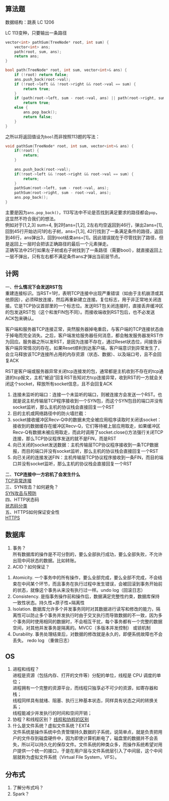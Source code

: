 ## 算法题
数据结构：跳表  LC 1206

LC 113变种，只要输出一条路径
```cpp
vector<int> pathSum(TreeNode* root, int sum) {
    vector<int> ans;
    path(root, sum, ans);
    return ans;
}

bool path(TreeNode* root, int sum, vector<int>& ans) {
    if (!root) return false;
    ans.push_back(root->val);
    if (!root->left && !root->right && root->val == sum) {
        return true;
    }
    if (path(root->left, sum - root->val, ans) || path(root->right, sum - root->val, ans))
        return true;
    else {
        ans.pop_back();
        return false;
    }
}
```

之所以将返回值设为`bool`而非按照113题的写法：

```cpp
void pathSum(TreeNode* root, int sum, vector<int>& ans) {
    if(!root) {
        return;
    }
        
    ans.push_back(root->val);
    if(!root->left && !root->right && root->val == sum) {
        return;
    }
    pathSum(root->left, sum - root->val, ans);
    pathSum(root->right, sum - root->val, ans);
    ans.pop_back();
}
```

主要是因为`ans.pop_back()`，113写法中不论是否找到满足要求的路径都会`pop`，这显然不符合我们的想法。  
例如对于[1,2,3] sum=4, 到2时ans=[1,2], 2左右均空返回到46行，弹出2ans=[1], 回到45行开始访问1的右子树，ans=[1,3], 42行找到了一条满足条件的路径，返回到46行，ans弹出3，回到root结束ans=[1]。因此错误就在于尽管找到了路径，但是返回上一层时会把该正确路径的最后一个元素弹走。  
正确写法中25行如果左子树或右子树找到了一条路径（需要bool），就直接返回上一层不弹出，只有左右都不满足条件ans才弹出当前层节点。

## 计网
一、**什么情况下会发送RST包**  
 重建连接标识。当RST=1时，表明TCP连接中出现严重错误（如由于主机崩溃或其他原因），必须释放连接，然后再重新建立连接。复位标志，用于非正常地关闭连接。它是TCP协议首部里的一个标志位。发送RST包关闭连接时，直接丢弃缓冲区的包发送RST包（这个和发FIN包不同）。而接收端收到RST包后，也不必发送ACK包来确认。

客户端和服务器TCP连接正常，突然服务器掉电重启，与客户端的TCP连接状态由于掉电而完全消失。之后，客户端发给服务器任何消息，都会触发服务器发RST作为回应。服务器之所以发RST，是因为连接不存在，通过Reset状态位，间接告诉客户端异常情况的存在。如果Reset顺利到达客户端，客户端意识到异常发生了，会立马释放该TCP连接所占用的内存资源（状态、数据）、以及端口号，且不会回复ACK

RST是客户端或服务器异常关闭tcp连接发的包，通常都是主机收到不存在的tcp通道的tcp报文，主机“被迫”回复RST告知对方tcp连接异常，收到RST的一方就会关闭这个socket，释放所有socket信息，且不会回复ACK

1. 连接未监听的端口：连接一个未监听的端口，则被连接方会发送一个RST。也就是说主机传输层TCP程序接收到一个SYN包，而这个SYN包目的端口并没有socket监听，那么主机的协议栈会直接回复一个RST
2. 目的主机或网络路径中的防火墙拦截：
3. socket接收缓冲区Recv-Q中的数据未完全被应用程序读取时关闭该socket：接收到的数据缓存在缓冲区Recv-Q，它们等待被上层应用取走，如果缓冲区Recv-Q有数据未被应用取走，而此时调用了socket.close()方法强行关闭TCP连接，那么TCP协议程序发送的就不是FIN，而是RST
4. 向已关闭的socket发送数据：主机传输层TCP协议程序接收到一条TCP数据报，而目的端口并没有socket监听，那么主机的协议栈会直接回复一个RST
5. 向已关闭的连接发送FIN：主机传输层TCP协议程序接收到一条FIN，而目的端口并没有socket监听，那么主机的协议栈会直接回复一个RST

二、**TCP连接中一方宕机了会发生什么**  
[TCP异常连接](https://xiaolincoding.com/network/3_tcp/tcp_down_and_crash.html)  
三、SYN攻击？如何避免？  
[SYN攻击与预防](https://www.jianshu.com/p/f62390df9627)  
四、HTTP状态码  
[状态码分类](https://www.runoob.com/http/http-status-codes.html)  
五、HTTPS如何保证安全性  
[HTTPS](https://xiaolincoding.com/network/2_http/https_rsa.html#tls-%E6%8F%A1%E6%89%8B%E8%BF%87%E7%A8%8B)

## 数据库
 1. 事务？  
 所有数据库的操作是不可分割的，要么全部执行成功，要么全部失败，不允许出现中间状态的数据。比如转账。
 2. ACID？如何保证？  
  1) Atomicity. 一个事务中的所有操作，要么全部完成，要么全部不完成，不会结束在中间某个环节，而且事务在执行过程中发生错误，会被回滚到事务开始前的状态，就像这个事务从来没有执行过一样。undo log（回滚日志）
  2) Consistency. 是指事务操作前和操作后，数据满足完整性约束，数据库保持一致性状态。持久性+原子性+隔离性
  3) Isolation. 数据库允许多个并发事务同时对其数据进行读写和修改的能力，隔离性可以防止多个事务并发执行时由于交叉执行而导致数据的不一致，因为多个事务同时使用相同的数据时，不会相互干扰，每个事务都有一个完整的数据空间，对其他并发事务是隔离的。MVCC（多版本并发控制） 或锁机制
  4) Durability. 事务处理结束后，对数据的修改就是永久的，即便系统故障也不会丢失。 redo log （重做日志）

## OS
 1. 进程和线程？  
 进程是资源（包括内存、打开的文件等）分配的单位，线程是 CPU 调度的单位；  
 进程拥有一个完整的资源平台，而线程只独享必不可少的资源，如寄存器和栈；  
 线程同样具有就绪、阻塞、执行三种基本状态，同样具有状态之间的转换关系；  
 线程能减少并发执行的时间和空间开销；
 3. 协程？和线程区别？
 [线程和协程的区别](https://zhuanlan.zhihu.com/p/169426477)  
 5. 什么是文件系统？虚拟文件系统？EXT4  
 文件系统是操作系统中负责管理持久数据的子系统，说简单点，就是负责把用户的文件存到磁盘硬件中，因为即使计算机断电了，磁盘里的数据并不会丢失，所以可以持久化的保存文件。文件系统的种类众多，而操作系统希望对用户提供一个统一的接口，于是在用户层与文件系统层引入了中间层，这个中间层就称为虚拟文件系统（Virtual File System，VFS）。
 
## 分布式
 1. 了解分布式吗？
 2. Spark？
